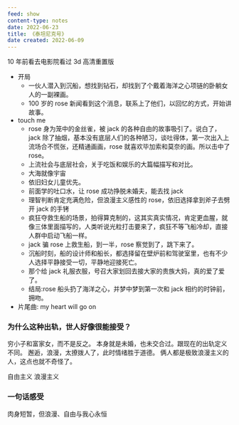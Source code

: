 ```yaml
---
feed: show
content-type: notes
date: 2022-06-23
title: 《泰坦尼克号》
date created: 2022-06-09
---
```


10 年前看去电影院看过 3d 高清重置版

- 开局
	- 一伙人潜入到沉船，想找到钻石，却找到了个戴着海洋之心项链的卧躺女人的一副裸画。
	- 100 岁的 rose 新闻看到这个消息，联系上了他们，以回忆的方式，开始讲故事。
- touch me
	- rose 身为笼中的金丝雀，被 jack 的各种自由的故事吸引了。说白了，jack 除了抽烟，基本没有底层人们的各种陋习，谈吐得体，第一次出入上流场合不慌张，还精通画画，rose 就喜欢毕加索和莫奈的画。所以击中了 rose。
	- 上流社会与底层社会，关于吃饭和娱乐的大篇幅描写和对比。
	- 大海就像宇宙
	- 依旧妇女儿童优先。
	- 前面学的吐口水，让 rose 成功挣脱未婚夫，能去找 jack
	- 理智判断肯定充满危险，但浪漫主义感性的 rose，依旧选择拿到斧子去劈开 jack 的手铐
	- 疯狂夺救生船的场景，拍得算克制的，这其实真实情况，肯定更血腥，就像三体里面描写的，人类听说光粒打击要来了，疯狂不等飞船冷却，直接人群中启动飞船一样。
	- jack 骗 rose 上救生船，到一半，rose 察觉到了，跳下来了。
	- 沉船时刻，船的设计师和船长，都选择留在壁炉前和驾驶室里，也有不少人选择平静接受一切，平静地迎接死亡。
	- 那个给 jack 礼服衣服，号召大家划回去接大家的贵族大妈，真的爱了爱了。
	- 结局:rose 船头扔了海洋之心，并梦中梦到第一次和 jack 相约的时钟前，拥吻。
- 片尾曲: my heart will go on

### 为什么这种出轨，世人好像很能接受？

穷小子和富家女，而不是反之。
本身就是未婚，也未交合过。跟现在的出轨定义不同。
邂逅，浪漫，太撩拨人了，此时情绪胜于道德。
俩人都是极致浪漫主义的人，这点也就不奇怪了。

自由主义 浪漫主义

### 一句话感受

肉身短暂，但浪漫、自由与我心永恒
